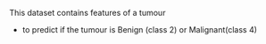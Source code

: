 This dataset contains features of a tumour
- to predict if the tumour is Benign (class 2) or Malignant(class 4)
